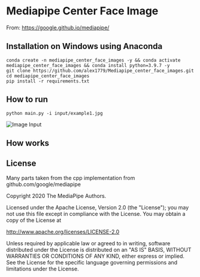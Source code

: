 # Mediapipe Center Face Image
From: https://google.github.io/mediapipe/

## Installation on Windows using Anaconda
```
conda create -n mediapipe_center_face_images -y && conda activate mediapipe_center_face_images && conda install python=3.9.7 -y
git clone https://github.com/alex1779/Mediapipe_center_face_images.git
cd mediapipe_center_face_images
pip install -r requirements.txt
```

## How to run

```
python main.py -i input/example1.jpg
```


![Image Input](https://github.com/alex1779/Mediapipe_center_face_images/blob/master/input/example.jpg)





## How works






## License

Many parts taken from the cpp implementation from github.com/google/mediapipe

Copyright 2020 The MediaPipe Authors.

Licensed under the Apache License, Version 2.0 (the "License");
you may not use this file except in compliance with the License.
You may obtain a copy of the License at

http://www.apache.org/licenses/LICENSE-2.0

Unless required by applicable law or agreed to in writing, software
distributed under the License is distributed on an "AS IS" BASIS,
WITHOUT WARRANTIES OR CONDITIONS OF ANY KIND, either express or implied.
See the License for the specific language governing permissions and
limitations under the License.






